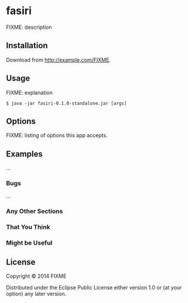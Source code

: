 # fasiri

FIXME: description

## Installation

Download from http://example.com/FIXME.

## Usage

FIXME: explanation

    $ java -jar fasiri-0.1.0-standalone.jar [args]

## Options

FIXME: listing of options this app accepts.

## Examples

...

### Bugs

...

### Any Other Sections
### That You Think
### Might be Useful

## License

Copyright © 2014 FIXME

Distributed under the Eclipse Public License either version 1.0 or (at
your option) any later version.
